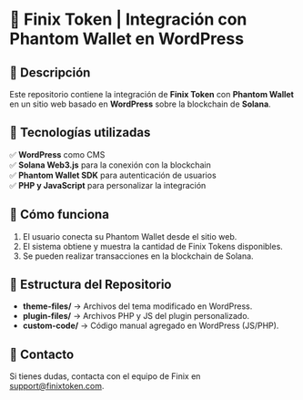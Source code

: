 
# 🚀 Finix Token | Integración con Phantom Wallet en WordPress  

## 📌 Descripción  
Este repositorio contiene la integración de **Finix Token** con **Phantom Wallet** en un sitio web basado en **WordPress** sobre la blockchain de **Solana**.  

## 🔧 Tecnologías utilizadas  
✅ **WordPress** como CMS  
✅ **Solana Web3.js** para la conexión con la blockchain  
✅ **Phantom Wallet SDK** para autenticación de usuarios  
✅ **PHP y JavaScript** para personalizar la integración  

## 📌 Cómo funciona  
1. El usuario conecta su Phantom Wallet desde el sitio web.  
2. El sistema obtiene y muestra la cantidad de Finix Tokens disponibles.  
3. Se pueden realizar transacciones en la blockchain de Solana.  

## 📂 Estructura del Repositorio  
- **theme-files/** → Archivos del tema modificado en WordPress.  
- **plugin-files/** → Archivos PHP y JS del plugin personalizado.  
- **custom-code/** → Código manual agregado en WordPress (JS/PHP).  

## 📩 Contacto  
Si tienes dudas, contacta con el equipo de Finix en [support@finixtoken.com](mailto:support@finixtoken.com,team@finixtoken.com).  
